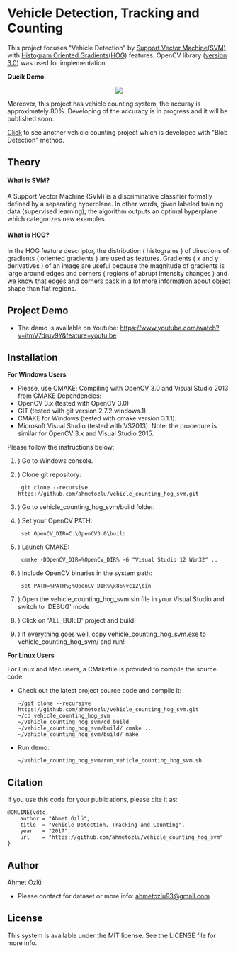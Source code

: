 # Vehicle Detection, Tracking and Counting
This project focuses "Vehicle Detection" by [Support Vector Machine(SVM)](http://docs.opencv.org/2.4/doc/tutorials/ml/introduction_to_svm/introduction_to_svm.html) with [Histogram Oriented Gradients(HOG)](http://www.learnopencv.com/histogram-of-oriented-gradients/) features. OpenCV library ([version 3.0](http://opencv.org/opencv-3-0.html)) was used for implementation. 

**Qucik Demo**

<p align="center">
  <img src="https://user-images.githubusercontent.com/22610163/30512919-72a57046-9b02-11e7-8ca8-c3e4bd993497.gif">
</p>

Moreover, this project has vehicle counting system, the accuray is approximately 80%. Developing of the accuracy is in progress and it will be published soon.

[Click](https://github.com/ahmetozlu/vehicle_counting) to see another vehicle counting project which is developed with "Blob Detection" method.

## Theory
#### What is SVM? 
A Support Vector Machine (SVM) is a discriminative classifier formally defined by a separating hyperplane. In other words, given labeled training data (supervised learning), the algorithm outputs an optimal hyperplane which categorizes new examples.

#### What is HOG?
In the HOG feature descriptor, the distribution ( histograms ) of directions of gradients ( oriented gradients ) are used as features. Gradients ( x and y derivatives ) of an image are useful because the magnitude of gradients is large around edges and corners ( regions of abrupt intensity changes ) and we know that edges and corners pack in a lot more information about object shape than flat regions.

## Project Demo
- The demo is available on Youtube: https://www.youtube.com/watch?v=itmV7druy9Y&feature=youtu.be
    
## Installation
**For Windows Users**
- Please, use CMAKE;
Compiling with OpenCV 3.0 and Visual Studio 2013 from CMAKE
Dependencies:
- OpenCV 3.x (tested with OpenCV 3.0)
- GIT (tested with git version 2.7.2.windows.1).
- CMAKE for Windows (tested with cmake version 3.1.1).
- Microsoft Visual Studio (tested with VS2013).
Note: the procedure is similar for OpenCV 3.x and Visual Studio 2015.

Please follow the instructions below:

1. ) Go to Windows console.

2. ) Clone git repository:
    
        git clone --recursive https://github.com/ahmetozlu/vehicle_counting_hog_svm.git
    
3. ) Go to vehicle_counting_hog_svm/build folder.

4. ) Set your OpenCV PATH:

        set OpenCV_DIR=C:\OpenCV3.0\build
    
5. ) Launch CMAKE:

        cmake -DOpenCV_DIR=%OpenCV_DIR% -G "Visual Studio 12 Win32" ..
    
6. ) Include OpenCV binaries in the system path:

        set PATH=%PATH%;%OpenCV_DIR%\x86\vc12\bin
    
7. ) Open the vehicle_counting_hog_svm.sln file in your Visual Studio and switch to 'DEBUG' mode

8. ) Click on 'ALL_BUILD' project and build!

9. ) If everything goes well, copy vehicle_counting_hog_svm.exe to vehicle_counting_hog_svm/ and run!

**For Linux Users**

For Linux and Mac users, a CMakefile is provided to compile the source code.

- Check out the latest project source code and compile it:

      ~/git clone --recursive https://github.com/ahmetozlu/vehicle_counting_hog_svm.git
      ~/cd vehicle_counting_hog_svm
      ~/vehicle_counting_hog_svm/cd build
      ~/vehicle_counting_hog_svm/build/ cmake ..
      ~/vehicle_counting_hog_svm/build/ make

- Run demo:

      ~/vehicle_counting_hog_svm/run_vehicle_counting_hog_svm.sh

## Citation
If you use this code for your publications, please cite it as:

    @ONLINE{vdtc,
        author = "Ahmet Özlü",
        title  = "Vehicle Detection, Tracking and Counting",
        year   = "2017",
        url    = "https://github.com/ahmetozlu/vehicle_counting_hog_svm"
    }

## Author
Ahmet Özlü
- Please contact for dataset or more info: ahmetozlu93@gmail.com

## License
This system is available under the MIT license. See the LICENSE file for more info.
